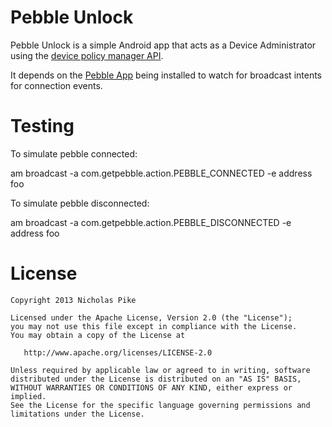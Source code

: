 Pebble Unlock
====================
Pebble Unlock is a simple Android app that acts as a Device Administrator using the [device policy manager API](https://developer.android.com/reference/android/app/admin/DevicePolicyManager.html).

It depends on the [Pebble App](https://play.google.com/store/apps/details?id=com.getpebble.android) being installed to watch for broadcast intents for connection events.


Testing
=======

To simulate pebble connected:

am broadcast -a com.getpebble.action.PEBBLE_CONNECTED -e address foo

To simulate pebble disconnected:

am broadcast -a com.getpebble.action.PEBBLE_DISCONNECTED   -e address foo



License
=======

    Copyright 2013 Nicholas Pike

    Licensed under the Apache License, Version 2.0 (the "License");
    you may not use this file except in compliance with the License.
    You may obtain a copy of the License at

       http://www.apache.org/licenses/LICENSE-2.0

    Unless required by applicable law or agreed to in writing, software
    distributed under the License is distributed on an "AS IS" BASIS,
    WITHOUT WARRANTIES OR CONDITIONS OF ANY KIND, either express or implied.
    See the License for the specific language governing permissions and
    limitations under the License.